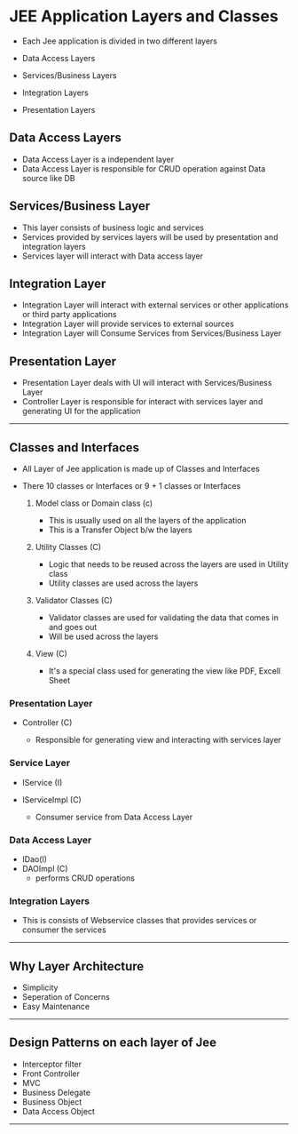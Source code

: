 # JEE Application Layers and Classes

-	Each Jee application is divided in two different layers

-	Data Access Layers
-	Services/Business Layers
-	Integration Layers
-	Presentation Layers

## Data Access Layers

-	Data Access Layer is a independent layer
-	Data Access Layer is responsible for CRUD operation against Data source like DB


## Services/Business Layer

-	This layer consists of business logic and services
-	Services provided by services layers will be used by presentation and integration layers
-	Services layer will interact with Data access layer 

##	Integration Layer

-	Integration Layer will interact with external services or other applications or third party applications
-	Integration Layer will provide services to external sources
-	Integration Layer will Consume Services from Services/Business Layer

## Presentation Layer 

-	Presentation Layer deals with UI will interact with Services/Business Layer
-	Controller Layer is responsible for interact with services layer and generating UI for the application
-----------------------------------------------------------------------
## Classes and Interfaces

-	All Layer of Jee application is made up of Classes and Interfaces
-	There 10 classes or Interfaces or 9 + 1 classes or Interfaces


	1.	Model class or Domain class (c) 
	
		- 	This is usually used on all the layers of the application
		-	This is a Transfer Object b/w the layers
	
	2.	Utility Classes (C)
	
		-	Logic that needs to be reused across the layers are used in Utility class
		-	Utility classes are used across the layers

	3.	Validator Classes (C)

		-	Validator classes are used for validating the data that comes in and goes out
		-	Will be used across the layers
		
	4. View (C)

		-	It's a special class used for generating the view like PDF, Excell Sheet
		
		
###	Presentation Layer

-	Controller (C)
	
	-	Responsible for generating view and interacting with services layer
	
### Service Layer

-	IService (I)
-	IServiceImpl (C)
	
	-	Consumer service from Data Access Layer
	
### Data Access Layer

-	IDao(I)
-	DAOImpl (C)
	-	performs CRUD operations 
	
### Integration Layers

-	This is consists of Webservice classes that provides services or consumer the services

-----------------------------------------------------------------------
## Why Layer Architecture

-	Simplicity
-	Seperation of Concerns
-	Easy Maintenance

------------------------------------------------------------
## Design Patterns on each layer of Jee 

-	Interceptor filter
-	Front Controller
-	MVC
-	Business Delegate
-	Business Object
-	Data Access Object

------------------------------------------------------------



































